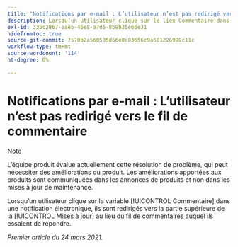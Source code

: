 ```yaml
---
title: "Notifications par e-mail : L’utilisateur n’est pas redirigé vers le fil de commentaire"
description: Lorsqu’un utilisateur clique sur le lien Commentaire dans une notification électronique, il est dirigé vers la partie supérieure de la [!UICONTROL Mises à jour] au lieu du fil de commentaires auquel ils essaient de répondre.
exl-id: 335c2867-eae5-46e8-a7d5-8b9b35e66e31
hidefromtoc: true
source-git-commit: 7570b2a560505d66e0e83656c9a601226998c11c
workflow-type: tm+mt
source-wordcount: '114'
ht-degree: 0%

---
```


# Notifications par e-mail : L’utilisateur n’est pas redirigé vers le fil de commentaire

>[!NOTE]
>
>L’équipe produit évalue actuellement cette résolution de problème, qui peut nécessiter des améliorations du produit. Les améliorations apportées aux produits sont communiquées dans les annonces de produits et non dans les mises à jour de maintenance.

Lorsqu’un utilisateur clique sur la variable [!UICONTROL Commentaire] dans une notification électronique, ils sont redirigés vers la partie supérieure de la [!UICONTROL Mises à jour] au lieu du fil de commentaires auquel ils essaient de répondre.

_Premier article du 24 mars 2021._

